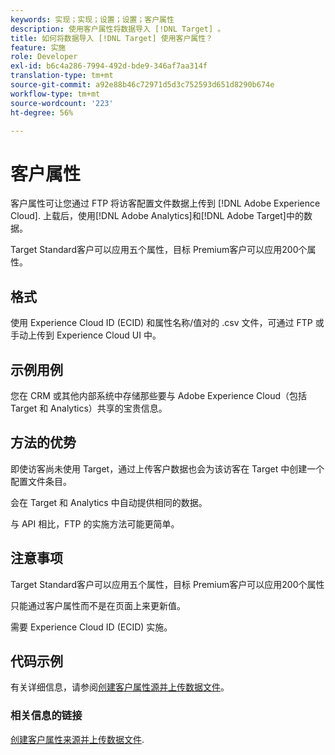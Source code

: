 ```yaml
---
keywords: 实现；实现；设置；设置；客户属性
description: 使用客户属性将数据导入 [!DNL Target] 。
title: 如何将数据导入 [!DNL Target] 使用客户属性？
feature: 实施
role: Developer
exl-id: b6c4a286-7994-492d-bde9-346af7aa314f
translation-type: tm+mt
source-git-commit: a92e88b46c72971d5d3c752593d651d8290b674e
workflow-type: tm+mt
source-wordcount: '223'
ht-degree: 56%

---
```


# 客户属性

客户属性可让您通过 FTP 将访客配置文件数据上传到 [!DNL Adobe Experience Cloud]. 上载后，使用[!DNL Adobe Analytics]和[!DNL Adobe Target]中的数据。

Target Standard客户可以应用五个属性，目标 Premium客户可以应用200个属性。

## 格式

使用 Experience Cloud ID (ECID) 和属性名称/值对的 .csv 文件，可通过 FTP 或手动上传到 Experience Cloud UI 中。

## 示例用例

您在 CRM 或其他内部系统中存储那些要与 Adobe Experience Cloud（包括 Target 和 Analytics）共享的宝贵信息。

## 方法的优势

即使访客尚未使用 Target，通过上传客户数据也会为该访客在 Target 中创建一个配置文件条目。

会在 Target 和 Analytics 中自动提供相同的数据。

与 API 相比，FTP 的实施方法可能更简单。

## 注意事项

Target Standard客户可以应用五个属性，目标 Premium客户可以应用200个属性

只能通过客户属性而不是在页面上来更新值。

需要 Experience Cloud ID (ECID) 实施。

## 代码示例

有关详细信息，请参阅[创建客户属性源并上传数据文件](https://experienceleague.adobe.com/docs/core-services/interface/customer-attributes/t-crs-usecase.html)。

### 相关信息的链接

[创建客户属性来源并上传数据文件](https://experienceleague.adobe.com/docs/core-services/interface/customer-attributes/t-crs-usecase.html).
